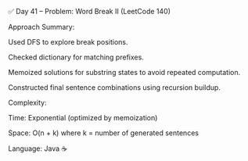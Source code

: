 ✅ Day 41 – Problem: Word Break II (LeetCode 140)

Approach Summary:

Used DFS to explore break positions.

Checked dictionary for matching prefixes.

Memoized solutions for substring states to avoid repeated computation.

Constructed final sentence combinations using recursion buildup.

Complexity:

Time: Exponential (optimized by memoization)

Space: O(n + k) where k = number of generated sentences

Language: Java ☕


